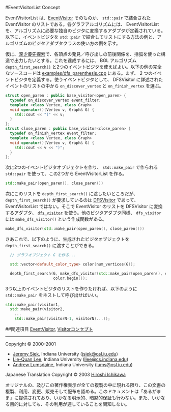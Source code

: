 #EventVisitorList Concept

EventVisitorList は、[EventVisitor](./EventVisitor.md) そのものか、 `std::pair` で結合された EventVisitor のリストである。各グラフアルゴリズムには、 EventVisitorList を、アルゴリズムに必要な独自のビジタに変換するアダプタが定義されている。 以下に、イベントビジタを `std::pair` で結合してリストにする方法の例と、アルゴリズムのビジタアダプタクラスの使い方の例を示す。

仮に、[深さ優先探索](./graph_theory_review.md#dfs-algorithm)で、各頂点の発見／呼び出しの前後関係を、括弧を使った構造で出力したいとする。これを達成するには、 BGL アルゴリズム [`depth_first_search()`](./depth_first_search.md) と2つのイベントビジタを使えばよい。以下の例の完全なソースコードは [examples/dfs_parenthesis.cpp](./examples/dfs_parenthesis.cpp.md) にある。まず、 2 つのイベントビジタを定義する。使うイベントビジタとして、 DFSVisitor に詳述されたイベントのリストの中から `on_discover_vertex` と `on_finish_vertex` を選ぶ。

```cpp
struct open_paren : public base_visitor<open_paren> {
  typedef on_discover_vertex event_filter;
  template <class Vertex, class Graph>
  void operator()(Vertex v, Graph& G) {
    std::cout << "(" << v;
  }
};
struct close_paren : public base_visitor<close_paren> {
  typedef on_finish_vertex event_filter;
  template <class Vertex, class Graph>
  void operator()(Vertex v, Graph& G) {
    std::cout << v << ")";
  }
};
```

次に2つのイベントビジタオブジェクトを作り、 `std::make_pair` で作られる `std::pair` を使って、この2つから EventVisitorList を作る。

```cpp
std::make_pair(open_paren(), close_paren())
```

次にこのリストを `depth_first_search()` に渡したいところだが、 `depth_first_search()` が要求しているのは [DFSVisitor](./DFSVisitor.md) であって、 EventVisitorList ではない。そこで EventVisitor のリストを DFSVisitor に変換するアダプタ、 [`dfs_visitor`](./dfs_visitor.md) を使う。他のビジタアダプタ同様、 `dfs_visitor` には `make_dfs_visitor()` という作成関数がある。

```cpp
make_dfs_visitor(std::make_pair(open_paren(), close_paren()))
```

さあこれで、以下のように、生成されたビジタオブジェクトを `depth_first_search()` に渡すことができる。

```cpp
  // グラフオブジェクト G を作る...

  std::vector<default_color_type> color(num_vertices(G));

  depth_first_search(G, make_dfs_visitor(std::make_pair(open_paren(), close_paren())),
                     color.begin());
```

3つ以上のイベントビジタのリストを作りたければ、以下のように `std::make_pair` をネストして呼び出せばいい。

```cpp
std::make_pair(visitor1,
  std::make_pair(visitor2,
    ...
    std::make_pair(visitorN-1, visitorN)...));
```


##関連項目
[EventVisitor](./EventVisitor.md), [Visitorコンセプト](./visitor_concepts.md)


***
Copyright © 2000-2001

- [Jeremy Siek](http://www.boost.org/doc/libs/1_31_0/people/jeremy_siek.htm), Indiana University (<jsiek@osl.iu.edu>)
- [Lie-Quan Lee](http://www.boost.org/doc/libs/1_31_0/people/liequan_lee.htm), Indiana University (<llee@cs.indiana.edu>)
- [Andrew Lumsdaine](http://www.osl.iu.edu/~lums), Indiana University (<lums@osl.iu.edu>)

Japanese Translation Copyright © 2003 [Hiroshi Ichikawa](gimite@mx12.freecom.ne.jp)

オリジナルの、及びこの著作権表示が全ての複製の中に現れる限り、この文書の複製、利用、変更、販売そして配布を認める。このドキュメントは「あるがまま」に提供されており、いかなる明示的、暗黙的保証も行わない。また、いかなる目的に対しても、その利用が適していることを関知しない。

